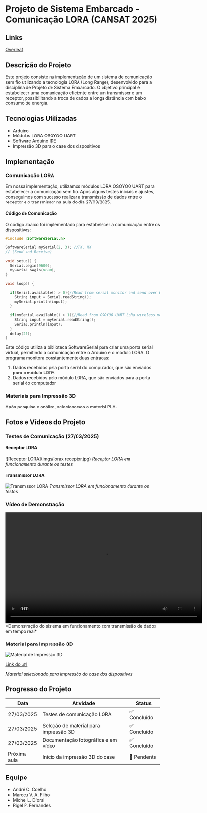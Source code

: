 # Projeto de Sistema Embarcado - Comunicação LORA (CANSAT 2025)

## Links
[Overleaf](https://www.overleaf.com/project/67d9fed686f30143346a00f5)

## Descrição do Projeto
Este projeto consiste na implementação de um sistema de comunicação sem fio utilizando a tecnologia LORA (Long Range), desenvolvido para a disciplina de Projeto de Sistema Embarcado. O objetivo principal é estabelecer uma comunicação eficiente entre um transmissor e um receptor, possibilitando a troca de dados a longa distância com baixo consumo de energia.

## Tecnologias Utilizadas
- Arduino
- Módulos LORA OSOYOO UART
- Software Arduino IDE
- Impressão 3D para o case dos dispositivos

## Implementação

### Comunicação LORA
Em nossa implementação, utilizamos módulos LORA OSOYOO UART para estabelecer a comunicação sem fio. Após alguns testes iniciais e ajustes, conseguimos com sucesso realizar a transmissão de dados entre o receptor e o transmissor na aula do dia 27/03/2025.

#### Código de Comunicação
O código abaixo foi implementado para estabelecer a comunicação entre os dispositivos:

```cpp
#include <SoftwareSerial.h>

SoftwareSerial mySerial(2, 3); //TX, RX
// (Send and Receive)

void setup() {
  Serial.begin(9600);
  mySerial.begin(9600);
}

void loop() {

  if(Serial.available() > 0){//Read from serial monitor and send over OSOYOO UART LoRa wireless module
    String input = Serial.readString();
    mySerial.println(input);
  }

  if(mySerial.available() > 1){//Read from OSOYOO UART LoRa wireless module and send to serial monitor
    String input = mySerial.readString();
    Serial.println(input);
  }
  delay(20);
}
```

Este código utiliza a biblioteca SoftwareSerial para criar uma porta serial virtual, permitindo a comunicação entre o Arduino e o módulo LORA. O programa monitora constantemente duas entradas:
1. Dados recebidos pela porta serial do computador, que são enviados para o módulo LORA
2. Dados recebidos pelo módulo LORA, que são enviados para a porta serial do computador

### Materiais para Impressão 3D
Após pesquisa e análise, selecionamos o material PLA.

## Fotos e Vídeos do Projeto

### Testes de Comunicação (27/03/2025)

#### Receptor LORA
![Receptor LORA](imgs/lorax receptor.jpg)
*Receptor LORA em funcionamento durante os testes*

#### Transmissor LORA
![Transmissor LORA](caminho/para/foto_transmissor.jpg)
*Transmissor LORA em funcionamento durante os testes*

### Vídeo de Demonstração
<video width="640" height="360" controls>
  <source src="caminho/para/video_demonstracao.mp4" type="video/mp4">
  Seu navegador não suporta o elemento de vídeo.
</video>
*Demonstração do sistema em funcionamento com transmissão de dados em tempo real*

### Material para Impressão 3D
![Material de Impressão 3D](caminho/para/foto_material.jpg)

[Link do .stl](https://www.thingiverse.com/thing:6189990)

*Material selecionado para impressão do case dos dispositivos*

## Progresso do Projeto

| Data | Atividade | Status |
|------|-----------|--------|
| 27/03/2025 | Testes de comunicação LORA | ✅ Concluído |
| 27/03/2025 | Seleção de material para impressão 3D | ✅ Concluído |
| 27/03/2025 | Documentação fotográfica e em vídeo | ✅ Concluído |
| Próxima aula | Início da impressão 3D do case | 🔄 Pendente |

## Equipe
- André C. Coelho
- Marceu V. A. Filho
- Michel L. D'orsi
- Rigel P. Fernandes

